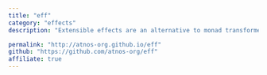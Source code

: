 ```yaml
---
title: "eff"
category: "effects"
description: "Extensible effects are an alternative to monad transformers for computing with effects in a functional way. This library is based on the “free-er” monad and an “open union” of effects described by Oleg Kiselyov in “Freer monads, more extensible effects”"

permalink: "http://atnos-org.github.io/eff"
github: "https://github.com/atnos-org/eff"
affiliate: true
---
```


